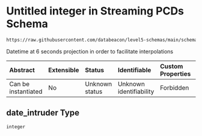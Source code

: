 # Untitled integer in Streaming PCDs Schema

```txt
https://raw.githubusercontent.com/databeacon/level5-schemas/main/schemas/batch/pcds.schema.json#/properties/date_intruder
```

Datetime at 6 seconds projection in order to facilitate interpolations

| Abstract            | Extensible | Status         | Identifiable            | Custom Properties | Additional Properties | Access Restrictions | Defined In                                                                    |
| :------------------ | :--------- | :------------- | :---------------------- | :---------------- | :-------------------- | :------------------ | :---------------------------------------------------------------------------- |
| Can be instantiated | No         | Unknown status | Unknown identifiability | Forbidden         | Allowed               | none                | [pcds.schema.json\*](../../out/batch/pcds.schema.json "open original schema") |

## date\_intruder Type

`integer`
